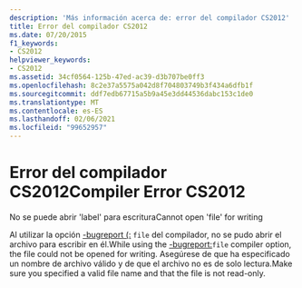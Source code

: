 ```yaml
---
description: 'Más información acerca de: error del compilador CS2012'
title: Error del compilador CS2012
ms.date: 07/20/2015
f1_keywords:
- CS2012
helpviewer_keywords:
- CS2012
ms.assetid: 34cf0564-125b-47ed-ac39-d3b707be0ff3
ms.openlocfilehash: 8c2e37a5575a042d8f704803749b3f434a6dfb1f
ms.sourcegitcommit: ddf7edb67715a5b9a45e3dd44536dabc153c1de0
ms.translationtype: MT
ms.contentlocale: es-ES
ms.lasthandoff: 02/06/2021
ms.locfileid: "99652957"
---
```

# <a name="compiler-error-cs2012"></a><span data-ttu-id="d9112-103">Error del compilador CS2012</span><span class="sxs-lookup"><span data-stu-id="d9112-103">Compiler Error CS2012</span></span>

<span data-ttu-id="d9112-104">No se puede abrir 'label' para escritura</span><span class="sxs-lookup"><span data-stu-id="d9112-104">Cannot open 'file' for writing</span></span>  
  
 <span data-ttu-id="d9112-105">Al utilizar la opción [-bugreport (:](../language-reference/compiler-options/bugreport-compiler-option.md) `file` del compilador, no se pudo abrir el archivo para escribir en él.</span><span class="sxs-lookup"><span data-stu-id="d9112-105">While using the [-bugreport:](../language-reference/compiler-options/bugreport-compiler-option.md)`file` compiler option, the file could not be opened for writing.</span></span> <span data-ttu-id="d9112-106">Asegúrese de que ha especificado un nombre de archivo válido y de que el archivo no es de solo lectura.</span><span class="sxs-lookup"><span data-stu-id="d9112-106">Make sure you specified a valid file name and that the file is not read-only.</span></span>
